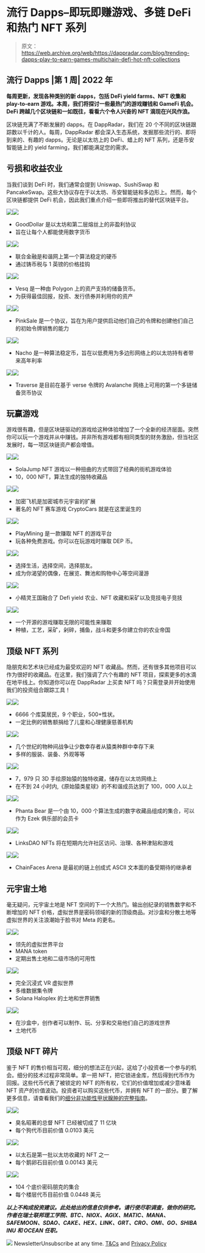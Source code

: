 # 流行 Dapps–即玩即赚游戏、多链 DeFi 和热门 NFT 系列

> 原文：<https://web.archive.org/web/https://dappradar.com/blog/trending-dapps-play-to-earn-games-multichain-defi-hot-nft-collections>

## 流行 Dapps |第 1 周| 2022 年

****每周更新，发现各种类别的新 dapps，包括 DeFi yield farms、NFT 收集和 play-to-earn 游戏。本周，我们将探讨一些最热门的游戏赚钱和 GameFi 机会。DeFi 跨越几个区块链和一如既往，看看六个令人兴奋的 NFT 滴现在兴风作浪。****

区块链充满了不断发展的 dapps。在 DappRadar，我们在 20 个不同的区块链跟踪数以千计的人。每周，DappRadar 都会深入生态系统，发掘那些流行的、即将到来的、有趣的 dapps。无论是以太坊上的 DeFi、蜡上的 NFT 系列，还是币安智能链上的 yield farming，我们都能满足您的需求。

## 亏损和收益农业

当我们谈到 DeFi 时，我们通常会提到 Uniswap、SushiSwap 和 PancakeSwap。这些大协议存在于以太坊、币安智能链和多边形上。然而，每个区块链都提供 DeFi 机会，因此我们重点介绍一些即将推出的替代区块链平台。

[](https://web.archive.org/web/20220929043605/https://dappradar.com/multichain/defi/gooddollar-1)[![](img/87befc4a1e42119d30e207f259589417.png)<picture>![](img/d316ab8e7654808a5a0104fb7c077d4a.png)</picture>](https://web.archive.org/web/20220929043605/https://dappradar.com/multichain/defi/gooddollar-1)

*   GoodDollar 是以太坊和第二层熔丝上的非盈利协议
*   旨在让每个人都能使用数字货币

[](https://web.archive.org/web/20220929043605/https://dappradar.com/harmony/defi/unite-finance)[![](img/87befc4a1e42119d30e207f259589417.png)<picture>![](img/07edd069fe6825f68ed2e53f5ae52f5a.png)</picture>](https://web.archive.org/web/20220929043605/https://dappradar.com/harmony/defi/unite-finance)

*   联合金融是和谐网上第一个算法稳定的硬币
*   通过铸币税与 1 英镑的价格挂钩

[](https://web.archive.org/web/20220929043605/https://dappradar.com/polygon/defi/vesq)[![](img/87befc4a1e42119d30e207f259589417.png)<picture>![](img/9271ac17fd6575a0081edd12cccf3924.png)</picture>](https://web.archive.org/web/20220929043605/https://dappradar.com/polygon/defi/vesq)

*   Vesq 是一种由 Polygon 上的资产支持的储备货币。
*   为获得最佳回报，投资、发行债券并利用你的资产

[](https://web.archive.org/web/20220929043605/https://dappradar.com/binance-smart-chain/defi/pinksale)[![](img/87befc4a1e42119d30e207f259589417.png)<picture>![](img/2100a9eb804c2582a064e359f1233f86.png)</picture>](https://web.archive.org/web/20220929043605/https://dappradar.com/binance-smart-chain/defi/pinksale)

*   PinkSale 是一个协议，旨在为用户提供启动他们自己的令牌和创建他们自己的初始令牌销售的能力

[](https://web.archive.org/web/20220929043605/https://dappradar.com/polygon/defi/nacho-finance)[![](img/87befc4a1e42119d30e207f259589417.png)<picture>![](img/1bcd7e36bf7d932d9270ac731ed47f05.png)</picture>](https://web.archive.org/web/20220929043605/https://dappradar.com/polygon/defi/nacho-finance)

*   Nacho 是一种算法稳定币，旨在以低费用为多边形网络上的以太坊持有者带来高年利率

[](https://web.archive.org/web/20220929043605/https://dappradar.com/avalanche/defi/traverse)[![](img/87befc4a1e42119d30e207f259589417.png)<picture>![](img/37597d707993dc3d7b66458f7e08327f.png)</picture>](https://web.archive.org/web/20220929043605/https://dappradar.com/avalanche/defi/traverse)

*   Traverse 是目前在基于 verse 令牌的 Avalanche 网络上可用的第一个多链储备货币协议

## 玩赢游戏

游戏很有趣，但是区块链驱动的游戏给这种体验增加了一个全新的经济层面。突然你可以玩一个游戏并从中赚钱。并非所有游戏都有相同类型的财务激励，但当社区发展时，每一项区块链资产都会增值。

[](https://web.archive.org/web/20220929043605/https://dappradar.com/solana/games/solajump)[![](img/87befc4a1e42119d30e207f259589417.png)<picture>![](img/908792c6baaf70fe8868d7fc0633c512.png)</picture>](https://web.archive.org/web/20220929043605/https://dappradar.com/solana/games/solajump)

*   SolaJump NFT 游戏以一种扭曲的方式带回了经典的街机游戏体验
*   10，000 NFT，算法生成的独特收藏品

[](https://web.archive.org/web/20220929043605/https://dappradar.com/binance-smart-chain/games/cryptoplanes)[![](img/87befc4a1e42119d30e207f259589417.png)<picture>![](img/c700cfffc4c4bec11e3f24d94d61cb1f.png)</picture>](https://web.archive.org/web/20220929043605/https://dappradar.com/binance-smart-chain/games/cryptoplanes)

*   加密飞机是加密城市元宇宙的扩展
*   著名的 NFT 赛车游戏 CryptoCars 就是在这里诞生的

[](https://web.archive.org/web/20220929043605/https://dappradar.com/dep/games/playmining)[![](img/87befc4a1e42119d30e207f259589417.png)<picture>![](img/95116bbc81e4f3a7a98a108f07480e01.png)</picture>](https://web.archive.org/web/20220929043605/https://dappradar.com/dep/games/playmining)

*   PlayMining 是一款赚取 NFT 的游戏平台
*   玩各种免费游戏。你可以在玩游戏时赚取 DEP 币。

[](https://web.archive.org/web/20220929043605/https://dappradar.com/binance-smart-chain/games/secondlive)[![](img/87befc4a1e42119d30e207f259589417.png)<picture>![](img/3da9a23ef285dceffe60a7fcbedade9c.png)</picture>](https://web.archive.org/web/20220929043605/https://dappradar.com/binance-smart-chain/games/secondlive)

*   选择生活，选择空间，选择朋友。
*   成为你渴望的偶像，在展览、舞池和购物中心等空间漫游

[](https://web.archive.org/web/20220929043605/https://dappradar.com/binance-smart-chain/games/elfin-kingdom)[![](img/87befc4a1e42119d30e207f259589417.png)<picture>![](img/7878a49dbb79e6e8419828a3d73522e8.png)</picture>](https://web.archive.org/web/20220929043605/https://dappradar.com/binance-smart-chain/games/elfin-kingdom)

*   小精灵王国融合了 Defi yield 农业、NFT 收藏和采矿以及竞技电子竞技

[](https://web.archive.org/web/20220929043605/https://dappradar.com/polygon/games/sunflower-farmers)[![](img/87befc4a1e42119d30e207f259589417.png)<picture>![](img/f76018bfd5e2b6bbc661026a3ebc55e0.png)</picture>](https://web.archive.org/web/20220929043605/https://dappradar.com/polygon/games/sunflower-farmers)

*   一个开源的游戏赚取无限的可能性来赚取
*   种植，工艺，采矿，剁碎，捕鱼，战斗和更多你建立你的农业帝国

## 顶级 NFT 系列

隐朋克和艺术块已经成为最受欢迎的 NFT 收藏品。然而，还有很多其他项目可以作为很好的收藏品。在这里，我们强调了六个有趣的 NFT 项目，探索更多的水滴在地平线上。你知道你可以在 DappRadar 上买卖 NFT 吗？只需登录并开始使用我们的投资组合跟踪工具！

[](https://web.archive.org/web/20220929043605/https://dappradar.com/ethereum/collectibles/kumo-x-world-residents)[![](img/87befc4a1e42119d30e207f259589417.png)<picture>![](img/0cd616f0dfcf18eb61c13db2f13b9e04.png)</picture>](https://web.archive.org/web/20220929043605/https://dappradar.com/ethereum/collectibles/kumo-x-world-residents)

*   6666 个库莫居民，9 个职业，500+性状。
*   一定比例的销售额捐给了儿童和心理健康慈善机构

[](https://web.archive.org/web/20220929043605/https://dappradar.com/ethereum/collectibles/yung-ape-squad-official)[![](img/87befc4a1e42119d30e207f259589417.png)<picture>![](img/0f3d50c00bd6f31e94e25258716798de.png)</picture>](https://web.archive.org/web/20220929043605/https://dappradar.com/ethereum/collectibles/yung-ape-squad-official)

*   几个世纪的物种间战争让少数幸存者从猿类种群中幸存下来
*   多样的服装、装备、外观等等

[](https://web.archive.org/web/20220929043605/https://dappradar.com/ethereum/collectibles/prime-ape-planet-pap)[![](img/87befc4a1e42119d30e207f259589417.png)<picture>![](img/b837465ac9524a7b052cda739abd494f.png)</picture>](https://web.archive.org/web/20220929043605/https://dappradar.com/ethereum/collectibles/prime-ape-planet-pap)

*   7，979 只 3D 手绘原始猿的独特收藏，储存在以太坊网络上
*   在不到 24 小时内,《原始猿类星球》的不和谐成员达到了 100，000 人以上

[](https://web.archive.org/web/20220929043605/https://dappradar.com/ethereum/collectibles/phantabear)[![](img/87befc4a1e42119d30e207f259589417.png)<picture>![](img/96500f4872d7738c8d9422e0e55d9a74.png)</picture>](https://web.archive.org/web/20220929043605/https://dappradar.com/ethereum/collectibles/phantabear)

*   Phanta Bear 是一个由 10，000 个算法生成的数字收藏品组成的集合，可以作为 Ezek 俱乐部的会员卡

[](https://web.archive.org/web/20220929043605/https://dappradar.com/ethereum/collectibles/linksdao)[![](img/87befc4a1e42119d30e207f259589417.png)<picture>![](img/ba3601f49710552558681c047ad70f01.png)</picture>](https://web.archive.org/web/20220929043605/https://dappradar.com/ethereum/collectibles/linksdao)

*   LinksDAO NFTs 将在短期内允许社区访问、治理、各种津贴和游戏

[](https://web.archive.org/web/20220929043605/https://dappradar.com/ethereum/collectibles/chainfaces-arena)[![](img/87befc4a1e42119d30e207f259589417.png)<picture>![](img/3c26b20d4c28e6137c1b43b7c6762801.png)</picture>](https://web.archive.org/web/20220929043605/https://dappradar.com/ethereum/collectibles/chainfaces-arena)

*   ChainFaces Arena 是最初的链上创成式 ASCII 文本面的备受期待的继承者

## 元宇宙土地

毫无疑问，元宇宙土地是 NFT 空间的下一个大热门。输出创纪录的销售数字和不断增加的 NFT 价格，虚拟世界是密码领域的新的顶级商品。对沙盒和分散土地等虚拟世界的关注浪潮始于脸书对 Meta 的更名。

[](https://web.archive.org/web/20220929043605/https://dappradar.com/ethereum/marketplaces/decentraland)[![](img/87befc4a1e42119d30e207f259589417.png)<picture>![](img/02b0db8e1669bc147b429ffddde5750d.png)</picture>](https://web.archive.org/web/20220929043605/https://dappradar.com/ethereum/marketplaces/decentraland)

*   领先的虚拟世界平台
*   MANA token
*   定期出售土地和二级市场的可用性

[](https://web.archive.org/web/20220929043605/https://dappradar.com/ethereum/games/somnium-space)[![](img/87befc4a1e42119d30e207f259589417.png)<picture>![](img/c0f2c5ff1b20ec28f34974f2798b444b.png)</picture>](https://web.archive.org/web/20220929043605/https://dappradar.com/ethereum/games/somnium-space)

*   完全沉浸式 VR 虚拟世界
*   多维数据集令牌
*   Solana Haloplex 的土地和世界销售

[](https://web.archive.org/web/20220929043605/https://dappradar.com/ethereum/games/the-sandbox)[![](img/87befc4a1e42119d30e207f259589417.png)<picture>![](img/6354e005e08df33bfd1c6f583c2f32a4.png)</picture>](https://web.archive.org/web/20220929043605/https://dappradar.com/ethereum/games/the-sandbox)

*   在沙盒中，创作者可以制作、玩、分享和交易他们自己的游戏世界
*   土地代币

## 顶级 NFT 碎片

鉴于 NFT 的售价相当可观，细分的想法正在兴起，这给了小投资者一个参与的机会。细分的技术过程非常简单。拿一把 NFT，把它锁进金库，然后得到代币作为回报。这些代币代表了被锁定的 NFT 的所有权，它们的价值增加或减少意味着 NFT 资产的价值波动。投资者可以购买这些代币，并拥有 NFT 的一部分。要了解更多信息，请查看我们的[细分非功能性甲状腺肿的完整指南](/web/20220929043605/https://dappradar.com/blog/what-are-fractionalized-nfts-how-to-invest-in-them/)。

[](https://web.archive.org/web/20220929043605/https://dappradar.com/nft/fractionalized)[![](img/87befc4a1e42119d30e207f259589417.png)<picture>![](img/567f3e321dc450879721e4b8850bd94d.png)</picture>](https://web.archive.org/web/20220929043605/https://dappradar.com/nft/fractionalized)

*   臭名昭著的总督 NFT 已经被切成了 11 亿块
*   每个狗代币目前价值 0.0103 美元

[](https://web.archive.org/web/20220929043605/https://dappradar.com/nft/fractionalized)[![](img/87befc4a1e42119d30e207f259589417.png)<picture>![](img/860b27c1c6edd37d2faa500d362e5c64.png)</picture>](https://web.archive.org/web/20220929043605/https://dappradar.com/nft/fractionalized)

*   以太石是第一批以太坊收藏的 NFT 之一
*   每个鹅卵石目前价值 0.00143 美元

[](https://web.archive.org/web/20220929043605/https://dappradar.com/nft/fractionalized)[![](img/87befc4a1e42119d30e207f259589417.png)<picture>![](img/01c7af341810b8d62139a2910739521d.png)</picture>](https://web.archive.org/web/20220929043605/https://dappradar.com/nft/fractionalized)

*   104 个底价密码朋克的集合
*   每个楼层代币目前价值 0.0448 美元

***以上不构成投资建议。此处给出的信息仅供参考。请行使尽职调查，做你的研究。作者在瑞士联邦理工学院、BTC、NIOX、AGIX、MATIC、MANA、SAFEMOON、SDAO、CAKE、HEX、LINK、GRT、CRO、OMI、GO、SHIBA INU 和 OCEAN 任职。***

![](img/6d5a4a2d609c56e1a5771717e54ba759.png) NewsletterUnsubscribe at any time. [T&Cs](https://web.archive.org/web/20220929043605/https://dappradar.com/terms) and [Privacy Policy](https://web.archive.org/web/20220929043605/https://dappradar.com/privacy-policy)